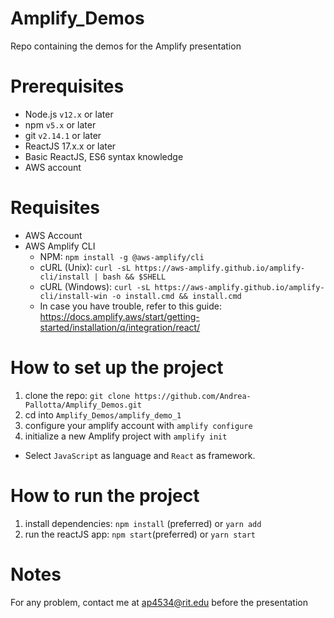# Amplify_Demos
Repo containing the demos for the Amplify presentation

# Prerequisites

- Node.js `v12.x` or later
- npm `v5.x` or later
- git `v2.14.1` or later
- ReactJS 17.x.x or later
- Basic ReactJS, ES6 syntax knowledge
- AWS account

# Requisites
- AWS Account
- AWS Amplify CLI
  - NPM: `npm install -g @aws-amplify/cli`
  - cURL (Unix): `curl -sL https://aws-amplify.github.io/amplify-cli/install | bash && $SHELL`
  - cURL (Windows): `curl -sL https://aws-amplify.github.io/amplify-cli/install-win -o install.cmd && install.cmd`
  - In case you have trouble, refer to this guide: https://docs.amplify.aws/start/getting-started/installation/q/integration/react/

# How to set up the project
1. clone the repo: `git clone https://github.com/Andrea-Pallotta/Amplify_Demos.git`
2. cd into `Amplify_Demos/amplify_demo_1`
3. configure your amplify account with `amplify configure`
4. initialize a new Amplify project with `amplify init`
  - Select `JavaScript` as language and `React` as framework.

# How to run the project
1. install dependencies: `npm install` (preferred) or `yarn add`
2. run the reactJS app: `npm start`(preferred) or `yarn start`

# Notes
For any problem, contact me at ap4534@rit.edu before the presentation
